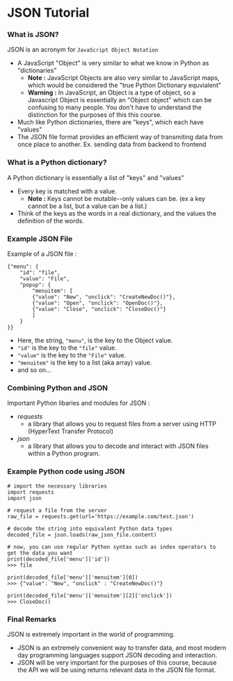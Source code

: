 # JSON Tutorial

### What is JSON?
JSON is an acronym for ```JavaScript Object Notation```
-    A JavaScript "Object" is very similar to what we know in Python as "dictionaries"
        -  **Note :** JavaScript Objects are also very similar to JavaScript maps, which would be considered the "true Python Dictionary equvialent"
       - **Warning :** In JavaScript, an Object is a type of object, so a Javascript Object is essentially an "Object object" which can be confusing to many people. You don't have to understand the distinction for the purposes of this this course.
-   Much like Python dictionaries, there are "keys", which each have "values"
-   The JSON file format provides an efficient way of transmiting data from once place to another.
    Ex. sending data from backend to frontend

### What is a Python dictionary?
A Python dictionary is essentially a list of "keys" and "values"
-    Every key is matched with a value.
        - **Note :** Keys cannot be mutable--only values can be. (ex a key cannot be a list, but a value can be a list.)
-    Think of the keys as the words in a real dictionary, and the values the definition of the words.
    
### Example JSON File
Example of a JSON file :
```
{"menu": {
    "id": "file",
    "value": "File",
    "popup": {
        "menuitem": [
        {"value": "New", "onclick": "CreateNewDoc()"},
        {"value": "Open", "onclick": "OpenDoc()"},
        {"value": "Close", "onclick": "CloseDoc()"}
        ]
    }
}}
```
-    Here, the string, `"menu"`, is the key to the Object value.
-    `"id"` is the key to the `"file"` value.
-    `"value"` is the key to the `"File"` value.
-    `"menuitem"` is the key to a list (aka array) value.
-    and so on...

### Combining Python and JSON
Important Python libaries and modules for JSON :
-    *requests* 
        - a library that allows you to request files from a server using HTTP (HyperText Transfer Protocol)
-    *json* 
        - a library that allows you to decode and interact with JSON files within a Python program.

### Example Python code using JSON
```python3
# import the necessary libraries
import requests
import json

# request a file from the server
raw_file = requests.get(url='https://example.com/test.json')

# decode the string into equivalent Python data types
decoded_file = json.loads(raw_json_file.content)

# now, you can use regular Python syntax such as index operators to get the data you want
print(decoded_file['menu']['id'])
>>> file

print(decoded_file['menu']['menuitem'][0])
>>> {"value": "New", "onclick" : "CreateNewDoc()"}

print(decoded_file['menu']['menuitem'][2]['onclick'])
>>> CloseDoc()
```

### Final Remarks
JSON is extremely important in the world of programming.
-    JSON is an extremely convenient way to transfer data, and most modern day programming languages support JSON decoding and interaction.
-   JSON will be very important for the purposes of this course, because the API we will be using returns relevant data in the JSON file format.
